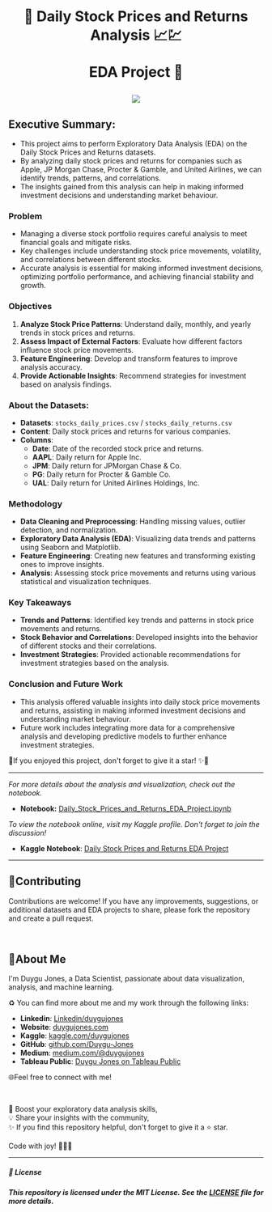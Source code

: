 <h1 align="center">
📍 Daily Stock Prices and Returns Analysis  📈💹
  
EDA Project 🚀
</h1>

<p align="center">
  <img src="https://media1.giphy.com/media/JtBZm3Getg3dqxK0zP/200w.gif?cid=6c09b952f223uyzrp8pvjil1kj1lo2u9w0ulwgdz0aj9dfli&ep=v1_gifs_search&rid=200w.gif&ct=g">
</p>

## Executive Summary:

- This project aims to perform Exploratory Data Analysis (EDA) on the Daily Stock Prices and Returns datasets.
- By analyzing daily stock prices and returns for companies such as Apple, JP Morgan Chase, Procter & Gamble, and United Airlines, we can identify trends, patterns, and correlations.
- The insights gained from this analysis can help in making informed investment decisions and understanding market behaviour.

### Problem

- Managing a diverse stock portfolio requires careful analysis to meet financial goals and mitigate risks.
- Key challenges include understanding stock price movements, volatility, and correlations between different stocks.
- Accurate analysis is essential for making informed investment decisions, optimizing portfolio performance, and achieving financial stability and growth.


### Objectives

1. **Analyze Stock Price Patterns**: Understand daily, monthly, and yearly trends in stock prices and returns.
2. **Assess Impact of External Factors**: Evaluate how different factors influence stock price movements.
3. **Feature Engineering**: Develop and transform features to improve analysis accuracy.
4. **Provide Actionable Insights**: Recommend strategies for investment based on analysis findings.

### About the Datasets:

- **Datasets**: `stocks_daily_prices.csv` / `stocks_daily_returns.csv`
- **Content**: Daily stock prices and returns for various companies.
- **Columns**:
    - **Date**: Date of the recorded stock price and returns.
    - **AAPL**: Daily return for Apple Inc.
    - **JPM**: Daily return for JPMorgan Chase & Co.
    - **PG**: Daily return for Procter & Gamble Co.
    - **UAL**: Daily return for United Airlines Holdings, Inc.

### Methodology

- **Data Cleaning and Preprocessing**: Handling missing values, outlier detection, and normalization.
- **Exploratory Data Analysis (EDA)**: Visualizing data trends and patterns using Seaborn and Matplotlib.
- **Feature Engineering**: Creating new features and transforming existing ones to improve insights.
- **Analysis**: Assessing stock price movements and returns using various statistical and visualization techniques.

### Key Takeaways

- **Trends and Patterns**: Identified key trends and patterns in stock price movements and returns.
- **Stock Behavior and Correlations**: Developed insights into the behavior of different stocks and their correlations.
- **Investment Strategies**: Provided actionable recommendations for investment strategies based on the analysis.

### Conclusion and Future Work

- This analysis offered valuable insights into daily stock price movements and returns, assisting in making informed investment decisions and understanding market behaviour.
- Future work includes integrating more data for a comprehensive analysis and developing predictive models to further enhance investment strategies.


📍If you enjoyed this project, don't forget to give it a star! ✨🌟

---

*For more details about the analysis and visualization, check out the notebook.*

- **Notebook:** [Daily_Stock_Prices_and_Returns_EDA_Project.ipynb](path/to/your/notebook.ipynb)

*To view the notebook online, visit my Kaggle profile. Don't forget to join the discussion!*

- **Kaggle Notebook**: [Daily Stock Prices and Returns EDA Project](https://www.kaggle.com/code/duygujones/daily-stock-prices-eda-project)

---

## 🤝Contributing

Contributions are welcome! If you have any improvements, suggestions, or additional datasets and EDA projects to share, please fork the repository and create a pull request.

<br>

## 🌱About Me 

I'm Duygu Jones, a Data Scientist, passionate about data visualization, analysis, and machine learning. 

♻️ You can find more about me and my work through the following links:

- **Linkedin**: [Linkedin/duygujones](https://www.linkedin.com/in/duygujones/)
- **Website**: [duygujones.com](https://duygujones.vercel.app/)
- **Kaggle**: [kaggle.com/duygujones](https://www.kaggle.com/duygujones)
- **GitHub**: [github.com/Duygu-Jones](https://github.com/Duygu-Jones)
- **Medium**: [medium.com/@duygujones](https://medium.com/@duygujones)
- **Tableau Public**: [Duygu Jones on Tableau Public](https://public.tableau.com/app/profile/duygu.jones/vizzes)

🌐Feel free to connect with me!

<br>

🎯 Boost your exploratory data analysis skills,<br>
💡 Share your insights with the community,<br>
✨ If you find this repository helpful, don't forget to give it a ⭐ star.<br>

Code with joy! 👩‍💻✨

---



##### 📜 License

##### This repository is licensed under the MIT License. See the [LICENSE](LICENSE) file for more details.
